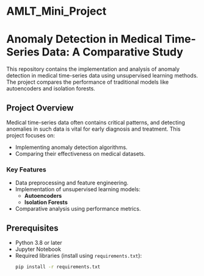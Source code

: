# AMLT_Mini_Project
# Anomaly Detection in Medical Time-Series Data: A Comparative Study

This repository contains the implementation and analysis of anomaly detection in medical time-series data using unsupervised learning methods. The project compares the performance of traditional models like autoencoders and isolation forests.

## Project Overview

Medical time-series data often contains critical patterns, and detecting anomalies in such data is vital for early diagnosis and treatment. This project focuses on:
- Implementing anomaly detection algorithms.
- Comparing their effectiveness on medical datasets.

### Key Features
- Data preprocessing and feature engineering.
- Implementation of unsupervised learning models:
  - **Autoencoders**
  - **Isolation Forests**
- Comparative analysis using performance metrics.

## Prerequisites

- Python 3.8 or later
- Jupyter Notebook
- Required libraries (install using `requirements.txt`):
  ```bash
  pip install -r requirements.txt
